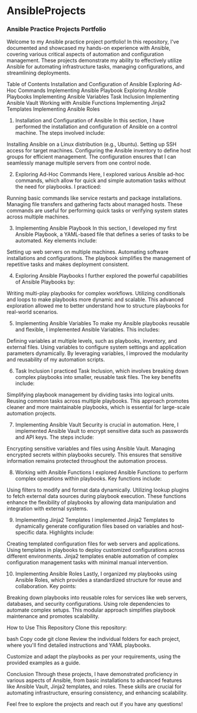 # AnsibleProjects

### Ansible Practice Projects Portfolio
Welcome to my Ansible practice project portfolio! In this repository, I've documented and showcased my hands-on experience with Ansible, covering various critical aspects of automation and configuration management. These projects demonstrate my ability to effectively utilize Ansible for automating infrastructure tasks, managing configurations, and streamlining deployments.

Table of Contents
Installation and Configuration of Ansible
Exploring Ad-Hoc Commands
Implementing Ansible Playbook
Exploring Ansible Playbooks
Implementing Ansible Variables
Task Inclusion
Implementing Ansible Vault
Working with Ansible Functions
Implementing Jinja2 Templates
Implementing Ansible Roles
1. Installation and Configuration of Ansible
In this section, I have performed the installation and configuration of Ansible on a control machine. The steps involved include:

Installing Ansible on a Linux distribution (e.g., Ubuntu).
Setting up SSH access for target machines.
Configuring the Ansible inventory to define host groups for efficient management.
The configuration ensures that I can seamlessly manage multiple servers from one control node.

2. Exploring Ad-Hoc Commands
Here, I explored various Ansible ad-hoc commands, which allow for quick and simple automation tasks without the need for playbooks. I practiced:

Running basic commands like service restarts and package installations.
Managing file transfers and gathering facts about managed hosts.
These commands are useful for performing quick tasks or verifying system states across multiple machines.

3. Implementing Ansible Playbook
In this section, I developed my first Ansible Playbook, a YAML-based file that defines a series of tasks to be automated. Key elements include:

Setting up web servers on multiple machines.
Automating software installations and configurations.
The playbook simplifies the management of repetitive tasks and makes deployment consistent.

4. Exploring Ansible Playbooks
I further explored the powerful capabilities of Ansible Playbooks by:

Writing multi-play playbooks for complex workflows.
Utilizing conditionals and loops to make playbooks more dynamic and scalable.
This advanced exploration allowed me to better understand how to structure playbooks for real-world scenarios.

5. Implementing Ansible Variables
To make my Ansible playbooks reusable and flexible, I implemented Ansible Variables. This includes:

Defining variables at multiple levels, such as playbooks, inventory, and external files.
Using variables to configure system settings and application parameters dynamically.
By leveraging variables, I improved the modularity and reusability of my automation scripts.

6. Task Inclusion
I practiced Task Inclusion, which involves breaking down complex playbooks into smaller, reusable task files. The key benefits include:

Simplifying playbook management by dividing tasks into logical units.
Reusing common tasks across multiple playbooks.
This approach promotes cleaner and more maintainable playbooks, which is essential for large-scale automation projects.

7. Implementing Ansible Vault
Security is crucial in automation. Here, I implemented Ansible Vault to encrypt sensitive data such as passwords and API keys. The steps include:

Encrypting sensitive variables and files using Ansible Vault.
Managing encrypted secrets within playbooks securely.
This ensures that sensitive information remains protected throughout the automation process.

8. Working with Ansible Functions
I explored Ansible Functions to perform complex operations within playbooks. Key functions include:

Using filters to modify and format data dynamically.
Utilizing lookup plugins to fetch external data sources during playbook execution.
These functions enhance the flexibility of playbooks by allowing data manipulation and integration with external systems.

9. Implementing Jinja2 Templates
I implemented Jinja2 Templates to dynamically generate configuration files based on variables and host-specific data. Highlights include:

Creating templated configuration files for web servers and applications.
Using templates in playbooks to deploy customized configurations across different environments.
Jinja2 templates enable automation of complex configuration management tasks with minimal manual intervention.

10. Implementing Ansible Roles
Lastly, I organized my playbooks using Ansible Roles, which provides a standardized structure for reuse and collaboration. Key points:

Breaking down playbooks into reusable roles for services like web servers, databases, and security configurations.
Using role dependencies to automate complex setups.
This modular approach simplifies playbook maintenance and promotes scalability.

How to Use This Repository
Clone this repository:

bash
Copy code
git clone <repository-url>
Review the individual folders for each project, where you'll find detailed instructions and YAML playbooks.

Customize and adapt the playbooks as per your requirements, using the provided examples as a guide.

Conclusion
Through these projects, I have demonstrated proficiency in various aspects of Ansible, from basic installations to advanced features like Ansible Vault, Jinja2 templates, and roles. These skills are crucial for automating infrastructure, ensuring consistency, and enhancing scalability.

Feel free to explore the projects and reach out if you have any questions!

